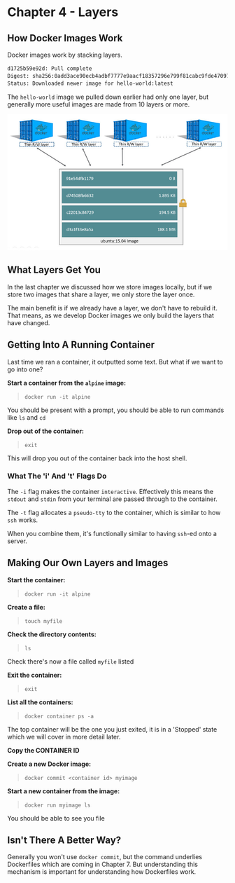 # Chapter 4 - Layers

## How Docker Images Work

Docker images work by stacking layers.

```bash
d1725b59e92d: Pull complete
Digest: sha256:0add3ace90ecb4adbf7777e9aacf18357296e799f81cabc9fde470971e499788
Status: Downloaded newer image for hello-world:latest
```

The `hello-world` image we pulled down earlier had only one layer, but generally more useful images are made from 10 layers or more.

![Layers](./sharing-layers.jpg)

## What Layers Get You

In the last chapter we discussed how we store images locally, but if we store two images that share a layer, we only store the layer once.

The main benefit is if we already have a layer, we don't have to rebuild it. That means, as we develop Docker images we only build the layers that have changed.

## Getting Into A Running Container

Last time we ran a container, it outputted some text. But what if we want to go into one?

**Start a container from the `alpine` image:**
> `docker run -it alpine`

You should be present with a prompt, you should be able to run commands like `ls` and `cd`

**Drop out of the container:**
> `exit`

This will drop you out of the container back into the host shell.

### What The 'i' And 't' Flags Do

The `-i` flag makes the container `interactive`. Effectively this means the `stdout` and `stdin` from your terminal are passed through to the container.

The `-t` flag allocates a `pseudo-tty` to the container, which is similar to how `ssh` works.

When you combine them, it's functionally similar to having `ssh`-ed onto a server.

## Making Our Own Layers and Images

**Start the container:**
> `docker run -it alpine`

**Create a file:**
> `touch myfile`

**Check the directory contents:**
> `ls`

Check there's now a file called `myfile` listed

**Exit the container:**
> `exit`

**List all the containers:**
> `docker container ps -a`

The top container will be the one you just exited, it is in a 'Stopped' state which we will cover in more detail later.

**Copy the CONTAINER ID**

**Create a new Docker image:**
>`docker commit <container id> myimage`

**Start a new container from the image:**
> `docker run myimage ls`

You should be able to see you file

## Isn't There A Better Way?

Generally you won't use `docker commit`, but the command underlies Dockerfiles which are coming in Chapter 7. But understanding this mechanism is important for understanding how Dockerfiles work.
